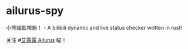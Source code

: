 # ailurus-spy
小熊貓監視器！ - A bilibili dynamic and live status checker written in rust!

关注 #[艾露露 Ailurus](https://space.bilibili.com/1501380958/dynamic?spm_id_from=444.42.list.card_avatar.click) 瞄！
